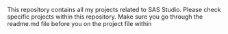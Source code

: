 This repository contains all my projects related to SAS Studio. Please check specific projects within this repository. Make sure you go through the readme.md file before you on the project file within
